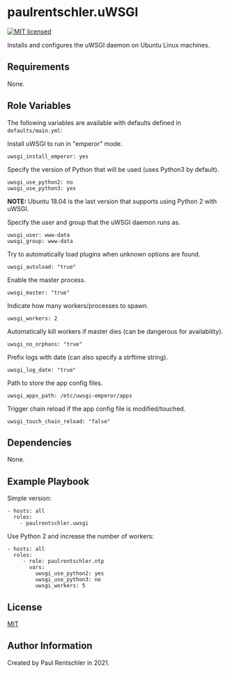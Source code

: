 paulrentschler.uWSGI
====================

[![MIT licensed][mit-badge]][mit-link]

Installs and configures the uWSGI daemon on Ubuntu Linux machines.

Requirements
------------

None.


Role Variables
--------------

The following variables are available with defaults defined in `defaults/main.yml`:

Install uWSGI to run in "emperor" mode.

    uwsgi_install_emperor: yes

Specify the version of Python that will be used (uses Python3 by default).

    uwsgi_use_python2: no
    uwsgi_use_python3: yes

**NOTE:** Ubuntu 18.04 is the last version that supports using Python 2 with uWSGI.


Specify the user and group that the uWSGI daemon runs as.

    uwsgi_user: www-data
    uwsgi_group: www-data


Try to automatically load plugins when unknown options are found.

    uwsgi_autoload: "true"

Enable the master process.

    uwsgi_master: "true"

Indicate how many workers/processes to spawn.

    uwsgi_workers: 2

Automatically kill workers if master dies (can be dangerous for availability).

    uwsgi_no_orphans: "true"

Prefix logs with date (can also specify a strftime string).

    uwsgi_log_date: "true"

Path to store the app config files.

    uwsgi_apps_path: /etc/uwsgi-emperor/apps

Trigger chain reload if the app config file is modified/touched.

    uwsgi_touch_chain_reload: "false"


Dependencies
------------

None.


Example Playbook
----------------

Simple version:

    - hosts: all
      roles:
        - paulrentschler.uwsgi


Use Python 2 and increase the number of workers:

    - hosts: all
      roles:
         - role: paulrentschler.ntp
           vars:
             uwsgi_use_python2: yes
             uwsgi_use_python3: no
             uwsgi_workers: 5


License
-------

[MIT][mit-link]


Author Information
------------------

Created by Paul Rentschler in 2021.


[mit-badge]: https://img.shields.io/badge/license-MIT-blue.svg
[mit-link]: https://github.com/paulrentschler/ansible-role-uwsgi/blob/master/LICENSE
